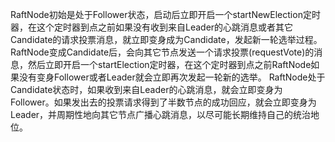 RaftNode初始是处于Follower状态，启动后立即开启一个startNewElection定时器，在这个定时器到点之前如果没有收到来自Leader的心跳消息或者其它Candidate的请求投票消息，就立即变身成为Candidate，发起新一轮选举过程。
RaftNode变成Candidate后，会向其它节点发送一个请求投票(requestVote)的消息，然后立即开启一个startElection定时器，在这个定时器到点之前RaftNode如果没有变身Follower或者Leader就会立即再次发起一轮新的选举。
RaftNode处于Candidate状态时，如果收到来自Leader的心跳消息，就会立即变身为Follower。如果发出去的投票请求得到了半数节点的成功回应，就会立即变身为Leader，并周期性地向其它节点广播心跳消息，以尽可能长期维持自己的统治地位。
